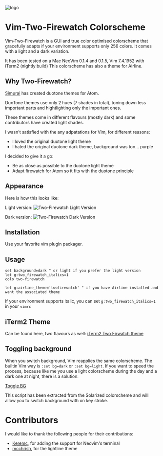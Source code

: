 ![logo][logo]
# Vim-Two-Firewatch Colorscheme

Vim-Two-Firewatch is a GUI and true color optimised colorscheme that gracefully adapts if your
environment supports only 256 colors. It comes with a light and a dark variation.

It has been tested on a Mac NeoVim 0.1.4 and 0.1.5, Vim 7.4.1952 with iTerm2 (nightly build)
This colorscheme has also a theme for Airline.

## Why Two-Firewatch?
[Simurai](http://simurai.com/projects/2016/01/01/duotone-themes) has created duotone themes for Atom.

DuoTone themes use only 2 hues (7 shades in total), toning down less important parts and hightlighting
only the important ones.

These themes come in different flavours (mostly dark) and some contributors have created light shades.

I wasn't satisfied with the any adpatations for Vim, for different reasons:

* I loved the original duotone light theme
* I hated the original duotone dark theme, background was too... purple

I decided to give it a go:

* Be as close as possible to the duotone light theme
* Adapt firewatch for Atom so it fits with the duotone principle

## Appearance

Here is how this looks like:

Light version:
![Two-Firewatch Light Version][screenshot_light]

Dark version:
![Two-Firewatch Dark Version][screenshot_dark]

## Installation

Use your favorite vim plugin packager.

## Usage

```vim
set background=dark " or light if you prefer the light version
let g:two_firewatch_italics=1
colo two-firewatch

let g:airline_theme='twofirewatch' " if you have Airline installed and want the associated theme
```


If your environment supports italic, you can set `g:two_firewatch_italics=1` in your `vimrc`

## iTerm2 Theme

Can be found here, two flavours as well: [iTerm2 Two Firwatch theme](https://github.com/rakr/iterm-two-firewatch)

## Toggling background

When you switch background, Vim reapplies the same colorscheme. The builtin Vim way is `:set bg=dark` or `:set bg=light`.
If you want to speed the process, because like me you use a light colorscheme during the day and a dark one at night, there is a solution:

[Toggle BG](https://github.com/rakr/vim-togglebg)

This script has been extracted from the Solarized colorscheme and will allow you to switch background with on key stroke.

# Contributors

I would like to thank the following people for their contributions:

* [Keremc](https://github.com/keremc), for adding the support for Neovim's terminal
* [mcchrish](https://github.com/mcchrish), for the lightline theme

[logo]: screenshots/logo.png
[screenshot_dark]: screenshots/dark-variation.png
[screenshot_light]: screenshots/light-variation.png
